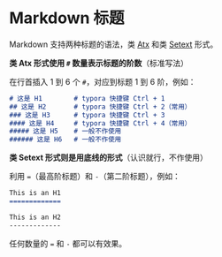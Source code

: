 # Markdown 标题

Markdown 支持两种标题的语法，类 [Atx](http://www.aaronsw.com/2002/atx/) 和类 [Setext](http://docutils.sourceforge.net/mirror/setext.html) 形式。

**类 Atx 形式使用 `#` 数量表示标题的阶数**（标准写法）

在行首插入 1 到 6 个 `#`，对应到标题 1 到 6 阶，例如：

```markdown
# 这是 H1        # typora 快捷键 Ctrl + 1
## 这是 H2       # typora 快捷键 Ctrl + 2（常用）
### 这是 H3      # typora 快捷键 Ctrl + 3
#### 这是 H4     # typora 快捷键 Ctrl + 4（常用）
##### 这是 H5    # 一般不作使用
###### 这是 H6   # 一般不作使用
```

**类 Setext 形式则是用底线的形式**（认识就行，不作使用）

利用 `=`（最高阶标题）和 `-`（第二阶标题），例如：

```markdown
This is an H1
=============

This is an H2
-------------
```

任何数量的 `=` 和 `-` 都可以有效果。

